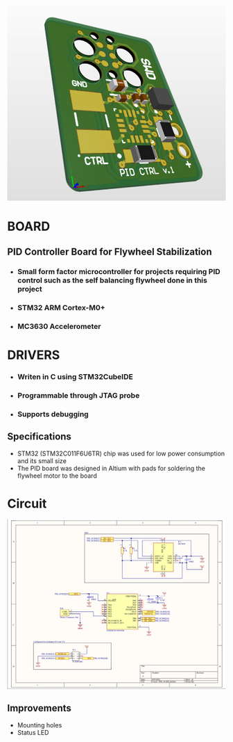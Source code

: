 ![Banner](docs/img/pidsideview.png)
# BOARD
## PID Controller Board for Flywheel Stabilization
- ### Small form factor microcontroller for projects requiring PID control such as the self balancing flywheel done in this project
- ### STM32 ARM Cortex-M0+
- ### MC3630 Accelerometer
# DRIVERS
- ### Writen in C using STM32CubeIDE
- ### Programmable through JTAG probe
- ### Supports debugging
## Specifications
- STM32 (STM32C011F6U6TR) chip was used for low power consumption and its small size
- The PID board was designed in Altium with pads for soldering the flywheel motor to the board

# Circuit
![](docs/img/SCH_PIC.png)

## Improvements
- Mounting holes
- Status LED
